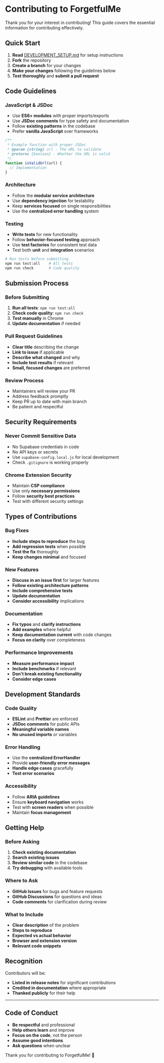 # Contributing to ForgetfulMe

Thank you for your interest in contributing! This guide covers the essential information for contributing effectively.

## Quick Start

1. **Read** [DEVELOPMENT_SETUP.md](./DEVELOPMENT_SETUP.md) for setup instructions
2. **Fork** the repository
3. **Create a branch** for your changes
4. **Make your changes** following the guidelines below
5. **Test thoroughly** and **submit a pull request**

## Code Guidelines

### JavaScript & JSDoc
- Use **ES6+ modules** with proper imports/exports
- Use **JSDoc comments** for type safety and documentation
- Follow **existing patterns** in the codebase
- Prefer **vanilla JavaScript** over frameworks

```javascript
/**
 * Example function with proper JSDoc
 * @param {string} url - The URL to validate
 * @returns {boolean} - Whether the URL is valid
 */
function isValidUrl(url) {
  // Implementation
}
```

### Architecture
- Follow the **modular service architecture**
- Use **dependency injection** for testability
- Keep **services focused** on single responsibilities
- Use the **centralized error handling** system

### Testing
- **Write tests** for new functionality
- Follow **behavior-focused testing** approach
- Use **test factories** for consistent test data
- Test both **unit** and **integration** scenarios

```bash
# Run tests before submitting
npm run test:all    # All tests
npm run check       # Code quality
```

## Submission Process

### Before Submitting
1. **Run all tests**: `npm run test:all`
2. **Check code quality**: `npm run check`
3. **Test manually** in Chrome
4. **Update documentation** if needed

### Pull Request Guidelines
- **Clear title** describing the change
- **Link to issue** if applicable
- **Describe what changed** and why
- **Include test results** if relevant
- **Small, focused changes** are preferred

### Review Process
- Maintainers will review your PR
- Address feedback promptly
- Keep PR up to date with main branch
- Be patient and respectful

## Security Requirements

### Never Commit Sensitive Data
- No Supabase credentials in code
- No API keys or secrets
- Use `supabase-config.local.js` for local development
- Check `.gitignore` is working properly

### Chrome Extension Security
- Maintain **CSP compliance**
- Use only **necessary permissions**
- Follow **security best practices**
- Test with different security settings

## Types of Contributions

### Bug Fixes
- **Include steps to reproduce** the bug
- **Add regression tests** when possible
- **Test the fix** thoroughly
- **Keep changes minimal** and focused

### New Features
- **Discuss in an issue first** for larger features
- **Follow existing architecture patterns**
- **Include comprehensive tests**
- **Update documentation**
- **Consider accessibility** implications

### Documentation
- **Fix typos** and **clarify instructions**
- **Add examples** where helpful
- **Keep documentation current** with code changes
- **Focus on clarity** over completeness

### Performance Improvements
- **Measure performance impact**
- **Include benchmarks** if relevant
- **Don't break existing functionality**
- **Consider edge cases**

## Development Standards

### Code Quality
- **ESLint** and **Prettier** are enforced
- **JSDoc comments** for public APIs
- **Meaningful variable names**
- **No unused imports** or variables

### Error Handling
- Use the **centralized ErrorHandler**
- Provide **user-friendly error messages**
- **Handle edge cases** gracefully
- **Test error scenarios**

### Accessibility
- Follow **ARIA guidelines**
- Ensure **keyboard navigation** works
- Test with **screen readers** when possible
- Maintain **focus management**

## Getting Help

### Before Asking
1. **Check existing documentation**
2. **Search existing issues**
3. **Review similar code** in the codebase
4. **Try debugging** with available tools

### Where to Ask
- **GitHub Issues** for bugs and feature requests
- **GitHub Discussions** for questions and ideas
- **Code comments** for clarification during review

### What to Include
- **Clear description** of the problem
- **Steps to reproduce**
- **Expected vs actual behavior**
- **Browser and extension version**
- **Relevant code snippets**

## Recognition

Contributors will be:
- **Listed in release notes** for significant contributions
- **Credited in documentation** where appropriate
- **Thanked publicly** for their help

---

## Code of Conduct

- **Be respectful** and professional
- **Help others learn** and improve
- **Focus on the code**, not the person
- **Assume good intentions**
- **Ask questions** when unclear

Thank you for contributing to ForgetfulMe! 🙏